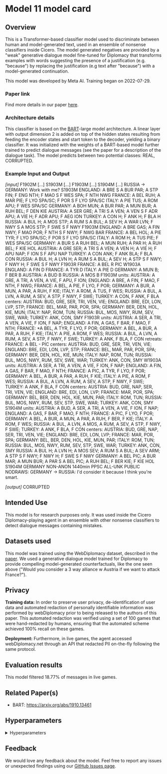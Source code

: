 # Model 11 model card


## Overview

This is a Transformer-based classifier model used to discriminate between human and model-generated text, used in an ensemble of nonsense classifiers inside Cicero. The model generated negatives are provided by a "weak" generative dialogue model fine-tuned for Diplomacy that transforms examples with words suggesting the presence of a justification (e.g. "because") by replacing the justification (e.g text after "because") with a model-generated continuation.

This model was developed by Meta AI. Training began on 2022-07-29.


### Paper link

Find more details in our paper [here](https://www.science.org/doi/10.1126/science.ade9097).


### Architecture details

This classifier is based on the [BART](https://arxiv.org/abs/1910.13461)-large model architecture. A linear layer with output dimension 2 is added on top of the hidden states resulting from feeding the encoder states and start token to the decoder, yielding a binary classifier. It was initialized with the weights of a BART-based model further trained to predict dialogue messages (see the paper for a description of the dialogue task). The model predicts between two potential classes: REAL, CORRUPTED.


### Example Input and Output

_[input]_
F1902M
[...]
S1903M
[...]
F1903M
[...]
S1904M
[...]
RUSSIA -> GERMANY: Work with me?
S1903M
ENGLAND: A BRE S A BUR PAR; A STP FIN; F ENG NTH; F MAO S F WES SPA; F NTH NWG
FRANCE: A BEL RUH; A MAR PIE; F LYO SPA/SC; F POR S F LYO SPA/SC
ITALY: A PIE TUS; A ROM APU; F WES SPA/SC
GERMANY: A BOH MUN; A BUR PAR; A MUN BUR; A RUH BEL; F DEN KIE
AUSTRIA: A SER GRE; A TRI S A VEN; A VEN S F ADR APU; A VIE H; F ADR APU; F AEG ION
TURKEY: A CON H; F ANK H; F BLA H
RUSSIA: A BUL H; A MOS STP; A RUM S A BUL; A SEV H; A WAR LVN; F NWY S A MOS STP; F SWE S F NWY
F1903M
ENGLAND: A BRE GAS; A FIN NWY; F MAO POR; F NTH S F NWY; F NWG BAR
FRANCE: A BEL HOL; A PIE TYR; F LYO SPA/SC; F POR S F LYO SPA/SC
ITALY: A ROM H; A TUS PIE; F WES SPA/SC
GERMANY: A BUR S A RUH BEL; A MUN RUH; A PAR H; A RUH BEL; F KIE HOL
AUSTRIA: A GRE SER; A TRI S A VEN; A VEN H; A VIE H; F APU NAP; F ION S F APU NAP
TURKEY: A CON ANK; F ANK BLA; F BLA CON
RUSSIA: A BUL H; A LVN H; A RUM S A BUL; A SEV H; A STP S F NWY; F NWY H; F SWE S F NWY
F1903R
FRANCE: A BEL R PIC
W1903A
ENGLAND: A FIN D
FRANCE: A TYR D
ITALY: A PIE D
GERMANY: A MUN B; F BER B
AUSTRIA: A BUD B
RUSSIA: A MOS B
F1903M
units: AUSTRIA: A GRE, A TRI, A VEN, A VIE, F APU, F ION; ENGLAND: A BRE, A FIN, F MAO, F NTH, F NWG; FRANCE: A BEL, A PIE, F LYO, F POR; GERMANY: A BUR, A MUN, A PAR, A RUH, F KIE; ITALY: A ROM, A TUS, F WES; RUSSIA: A BUL, A LVN, A RUM, A SEV, A STP, F NWY, F SWE; TURKEY: A CON, F ANK, F BLA
centers: AUSTRIA: BUD, GRE, SER, TRI, VEN, VIE; ENGLAND: BRE, EDI, LON, LVP, STP; FRANCE: BEL, MAR, PAR, POR, SPA; GERMANY: BER, DEN, HOL, KIE, MUN; ITALY: NAP, ROM, TUN; RUSSIA: BUL, MOS, NWY, RUM, SEV, SWE, WAR; TURKEY: ANK, CON, SMY
F1903R
units: AUSTRIA: A SER, A TRI, A VEN, A VIE, F ION, F NAP; ENGLAND: A FIN, A GAS, F BAR, F MAO, F NTH; FRANCE: *A BEL, A TYR, F LYO, F POR; GERMANY: A BEL, A BUR, A PAR, A RUH, F KIE; ITALY: A PIE, A ROM, F WES; RUSSIA: A BUL, A LVN, A RUM, A SEV, A STP, F NWY, F SWE; TURKEY: A ANK, F BLA, F CON
retreats: FRANCE: A BEL - PIC
centers: AUSTRIA: BUD, GRE, SER, TRI, VEN, VIE; ENGLAND: BRE, EDI, LON, LVP, STP; FRANCE: BEL, MAR, PAR, POR, SPA; GERMANY: BER, DEN, HOL, KIE, MUN; ITALY: NAP, ROM, TUN; RUSSIA: BUL, MOS, NWY, RUM, SEV, SWE, WAR; TURKEY: ANK, CON, SMY
W1903A
units: AUSTRIA: A SER, A TRI, A VEN, A VIE, F ION, F NAP; ENGLAND: A FIN, A GAS, F BAR, F MAO, F NTH; FRANCE: A PIC, A TYR, F LYO, F POR; GERMANY: A BEL, A BUR, A PAR, A RUH, F KIE; ITALY: A PIE, A ROM, F WES; RUSSIA: A BUL, A LVN, A RUM, A SEV, A STP, F NWY, F SWE; TURKEY: A ANK, F BLA, F CON
centers: AUSTRIA: BUD, GRE, NAP, SER, TRI, VEN, VIE; ENGLAND: BRE, EDI, LON, LVP; FRANCE: MAR, POR, SPA; GERMANY: BEL, BER, DEN, HOL, KIE, MUN, PAR; ITALY: ROM, TUN; RUSSIA: BUL, MOS, NWY, RUM, SEV, STP, SWE, WAR; TURKEY: ANK, CON, SMY
S1904M
units: AUSTRIA: A BUD, A SER, A TRI, A VEN, A VIE, F ION, F NAP; ENGLAND: A GAS, F BAR, F MAO, F NTH; FRANCE: A PIC, F LYO, F POR; GERMANY: A BEL, A BUR, A MUN, A PAR, A RUH, F BER, F KIE; ITALY: A ROM, F WES; RUSSIA: A BUL, A LVN, A MOS, A RUM, A SEV, A STP, F NWY, F SWE; TURKEY: A ANK, F BLA, F CON
centers: AUSTRIA: BUD, GRE, NAP, SER, TRI, VEN, VIE; ENGLAND: BRE, EDI, LON, LVP; FRANCE: MAR, POR, SPA; GERMANY: BEL, BER, DEN, HOL, KIE, MUN, PAR; ITALY: ROM, TUN; RUSSIA: BUL, MOS, NWY, RUM, SEV, STP, SWE, WAR; TURKEY: ANK, CON, SMY
RUSSIA: A BUL H; A LVN H; A MOS SEV; A RUM S A BUL; A SEV ARM; A STP S F NWY; F NWY H; F SWE S F NWY
GERMANY: A BEL PIC; A BUR MAR; A MUN BUR; A PAR S A BEL PIC; A RUH BEL; F BER KIE; F KIE HOL
S1904M GERMANY NON-ANON 1440min PPSC ALL-UNK PUBLIC NODRAWS:
GERMANY -> RUSSIA: I'd consider it because I think you're smart.

_[output]_
CORRUPTED

## Intended Use

This model is for research purposes only. It was used inside the Cicero Diplomacy-playing agent in an ensemble with other nonsense classifiers to detect dialogue messages containing mistakes.


## Datasets used

This model was trained using the WebDiplomacy dataset, described in the [paper](https://www.science.org/doi/10.1126/science.ade9097). We used a generative dialogue model trained for Diplomacy to provide compelling model-generated counterfactuals, like the one seen above ("Would you consider a 3 way alliance w Austria if we want to attack France?").


## Privacy

**Training data:** In order to preserve user privacy, de-identification of user data and automated redaction of personally identifiable information was performed by webDiplomacy prior to being released to the authors of this paper. This automated redaction was verified using a set of 100 games that were hand-redacted by humans, ensuring that the automated scheme achieved 100% recall on these games.

**Deployment:** Furthermore, in live games, the agent accessed webDiplomacy.net through an API that redacted PII on-the-fly following the same protocol.


## Evaluation results

This model filtered 18.77% of messages in live games.

## Related Paper(s)

- BART: https://arxiv.org/abs/1910.13461

## Hyperparameters

<details>
<summary> Hyperparameters </summary>

 - `task`: `message_history_orderhistorysincelastmovementphase_shortstate_pseudoorder_humanvsmodeldiscriminator_chunk`
 - `datatype`: `train`
 - `hide_labels`: `False`
 - `multitask_weights`: `[1]`
 - `batchsize`: `2`
 - `dynamic_batching`: `None`
 - `model`: `bart_classifier`
 - `dict_class`: `parlai.core.dict:DictionaryAgent`
 - `evaltask`: `message_history_orderhistorysincelastmovementphase_shortstate_pseudoorder_humanvsmodeldiscriminator_chunk`
 - `final_extra_opt`: ``
 - `eval_batchsize`: `None`
 - `eval_dynamic_batching`: `None`
 - `num_workers`: `8`
 - `display_examples`: `False`
 - `num_epochs`: `10.0`
 - `max_train_time`: `-1`
 - `max_train_steps`: `50000`
 - `early_stop_at_n_steps`: `-1`
 - `log_every_n_steps`: `100`
 - `validation_every_n_secs`: `-1`
 - `validation_every_n_steps`: `2000`
 - `save_every_n_secs`: `-1`
 - `save_after_valid`: `True`
 - `validation_every_n_epochs`: `-1`
 - `validation_max_exs`: `-1`
 - `short_final_eval`: `False`
 - `validation_patience`: `50`
 - `validation_metric`: `loss`
 - `validation_metric_mode`: `min`
 - `validation_cutoff`: `0.0`
 - `validation_share_agent`: `False`
 - `metrics`: `default`
 - `aggregate_micro`: `False`
 - `dict_maxexs`: `-1`
 - `dict_include_valid`: `False`
 - `dict_include_test`: `False`
 - `log_every_n_secs`: `-1`
 - `distributed_world_size`: `64`
 - `ddp_backend`: `ddp`
 - `image_size`: `256`
 - `image_cropsize`: `224`
 - `model_generated_messages`: `denoising_justifications_extended_beam1`
 - `dialogue_single_turn`: `True`
 - `include_silence_messages`: `False`
 - `calculate_year_metrics`: `False`
 - `calculate_ppl_by_rating_metrics`: `False`
 - `include_sleep_messages`: `False`
 - `output_draw_messages`: `False`
 - `add_sleep_times`: `False`
 - `add_recipient_to_prompt`: `False`
 - `include_style`: `False`
 - `mark_bad_messages`: `None`
 - `filter_bad_messages`: `None`
 - `edit_bad_messages`: `None`
 - `filter_bad_messages_about_draws`: `False`
 - `min_speaker_rating`: `None`
 - `max_game_redacted_words_percent`: `None`
 - `response_view_dialogue_model`: `False`
 - `extend_order_history_since_last_n_movement_phase`: `2`
 - `extend_state_history_since_last_n_movement_phase`: `2`
 - `pseudo_order_generation`: `False`
 - `pseudo_order_generation_future_message`: `True`
 - `pseudo_order_generation_injected_sentence`: `None`
 - `pseudo_order_generation_inject_all`: `True`
 - `pseudo_order_generation_partner_view`: `False`
 - `pseudo_order_generation_current_phase_prefix`: `False`
 - `two_party_dialogue`: `False`
 - `no_speaker_dialogue_history`: `False`
 - `all_power_pseudo_orders`: `True`
 - `single_view_pseudo_orders`: `True`
 - `rollout_pseudo_orders`: `True`
 - `rollout_except_movement`: `True`
 - `rollout_phasemajor`: `False`
 - `rollout_actual_orders`: `False`
 - `n_chunks`: `-1`
 - `counting_examples`: `False`
 - `include_task_token`: `False`
 - `message_history_truncation`: `2048`
 - `task_version`: `3`
 - `include_game_info`: `True`
 - `include_player_ratings`: `False`
 - `include_draw_info`: `True`
 - `include_draw_state`: `True`
 - `hide_empty_draw_state`: `True`
 - `include_centers_state`: `True`
 - `include_builds_state`: `False`
 - `player_rating_max`: `5`
 - `player_rating_percentiles`: `games_played`
 - `set_player_rating`: `-1`
 - `include_player_chattiness`: `False`
 - `set_player_chattiness`: `-1`
 - `only_phase`: `None`
 - `only_game_id`: `None`
 - `only_chunk`: `-1`
 - `skip_input_validation`: `False`
 - `input_validation_check_pct`: `0.1`
 - `lie_detector_annotations_dir`: `None`
 - `lie_detector_filter_above_stdev`: `None`
 - `chunk_size`: `80`
 - `beam_size`: `1`
 - `beam_min_length`: `1`
 - `beam_context_block_ngram`: `-1`
 - `beam_block_ngram`: `-1`
 - `beam_block_full_context`: `True`
 - `beam_length_penalty`: `0.65`
 - `skip_generation`: `True`
 - `topp`: `0.9`
 - `beam_delay`: `30`
 - `beam_block_list_filename`: `None`
 - `temperature`: `1.0`
 - `compute_tokenized_bleu`: `False`
 - `candidates`: `inline`
 - `eval_candidates`: `inline`
 - `interactive_candidates`: `fixed`
 - `repeat_blocking_heuristic`: `True`
 - `fixed_candidates_path`: `None`
 - `fixed_candidate_vecs`: `reuse`
 - `encode_candidate_vecs`: `True`
 - `encode_candidate_vecs_batchsize`: `256`
 - `train_predict`: `False`
 - `cap_num_predictions`: `100`
 - `ignore_bad_candidates`: `False`
 - `rank_top_k`: `-1`
 - `inference`: `max`
 - `topk`: `5`
 - `return_cand_scores`: `False`
 - `embedding_size`: `1024`
 - `n_layers`: `2`
 - `ffn_size`: `4096`
 - `dropout`: `0.1`
 - `attention_dropout`: `0.0`
 - `relu_dropout`: `0.0`
 - `n_heads`: `16`
 - `learn_positional_embeddings`: `True`
 - `embeddings_scale`: `False`
 - `n_positions`: `2048`
 - `n_segments`: `0`
 - `variant`: `bart`
 - `activation`: `gelu`
 - `output_scaling`: `1.0`
 - `n_encoder_layers`: `12`
 - `n_decoder_layers`: `12`
 - `model_parallel`: `False`
 - `checkpoint_activations`: `False`
 - `use_memories`: `False`
 - `wrap_memory_encoder`: `False`
 - `memory_attention`: `sqrt`
 - `normalize_sent_emb`: `False`
 - `share_encoders`: `True`
 - `share_word_embeddings`: `True`
 - `learn_embeddings`: `True`
 - `reduction_type`: `first`
 - `embedding_type`: `random`
 - `embedding_projection`: `random`
 - `fp16`: `True`
 - `fp16_impl`: `mem_efficient`
 - `force_fp16_tokens`: `True`
 - `optimizer`: `mem_eff_adam`
 - `learningrate`: `2.6262121212121226e-05`
 - `gradient_clip`: `0.1`
 - `adam_eps`: `1e-08`
 - `adafactor_eps`: `[1e-30, 0.001]`
 - `momentum`: `0`
 - `nesterov`: `True`
 - `nus`: `[0.7]`
 - `betas`: `[0.9, 0.999]`
 - `weight_decay`: `None`
 - `rank_candidates`: `False`
 - `truncate`: `1024`
 - `text_truncate`: `2048`
 - `label_truncate`: `10`
 - `history_reversed`: `False`
 - `history_size`: `-1`
 - `person_tokens`: `False`
 - `split_lines`: `False`
 - `use_reply`: `none`
 - `add_p1_after_newln`: `False`
 - `history_add_global_end_token`: `None`
 - `special_tok_lst`: `[REDACTED],NON-ANON,HASDRAWS,Austria,England,Germany,AUSTRIA,ENGLAND,GERMANY,ALL-UNK,PRIVATE,NODRAWS,France,Russia,Turkey,FRANCE,RUSSIA,TURKEY,SPA/NC,STP/SC,BUL/SC,STP/NC,BUL/EC,SPA/SC,PUBLIC,Italy,ITALY,ANON,PPSC,VEN,ALB,KIE,BAR,NWG,TUS,EDI,GRE,PRU,BUD,HEL,IRI,SKA,GAL,TYS,RUM,NAP,SMY,LON,ADR,BOH,EAS,BEL,ANK,MAR,APU,TUN,PIE,SPA,HOL,SIL,MUN,YOR,LYO,ION,TYR,CON,WES,ENG,NAF,UKR,AEG,SER,ROM,WAR,BUR,VIA,VIE,LVP,GAS,BAL,BUL,BLA,TRI,ARM,SWE,RUH,NTH,NWY,BOT,DEN,NAO,WAL,BER,PIC,MOS,STP,BRE,PAR,SEV,MAO,SYR,FIN,LVN,CLY,POR,BAD,SOS,WTA,->`
 - `gpu`: `0`
 - `no_cuda`: `False`
 - `dict_initpath`: `None`
 - `dict_language`: `english`
 - `dict_max_ngram_size`: `-1`
 - `dict_minfreq`: `0`
 - `dict_maxtokens`: `-1`
 - `dict_nulltoken`: `__null__`
 - `dict_starttoken`: `__start__`
 - `dict_endtoken`: `__end__`
 - `dict_unktoken`: `__unk__`
 - `dict_tokenizer`: `gpt2`
 - `dict_lower`: `False`
 - `bpe_debug`: `False`
 - `dict_textfields`: `text,labels`
 - `bpe_vocab`: `None`
 - `bpe_merge`: `None`
 - `bpe_add_prefix_space`: `None`
 - `bpe_dropout`: `None`
 - `lr_scheduler`: `linear`
 - `lr_scheduler_patience`: `3`
 - `lr_scheduler_decay`: `0.5`
 - `invsqrt_lr_decay_gamma`: `-1`
 - `warmup_updates`: `0`
 - `warmup_rate`: `0.0001`
 - `update_freq`: `1`
 - `classes`: `['REAL', 'CORRUPTED']`
 - `class_weights`: `None`
 - `ref_class`: `None`
 - `threshold`: `0.5`
 - `print_scores`: `False`
 - `data_parallel`: `False`
 - `classes_from_file`: `None`
 - `ignore_labels`: `None`
 - `update_classifier_head_only`: `False`
 - `load_from_pretrained_ranker`: `False`
 - `freeze_enc_dec_weights`: `False`
 - `starttime`: `Jul29_07-59`
 - `rank`: `0`
</details>


## Feedback

We would love any feedback about the model. Feel free to report any issues or unexpected findings using our [GitHub Issues page](https://github.com/facebookresearch/diplomacy_cicero/issues).